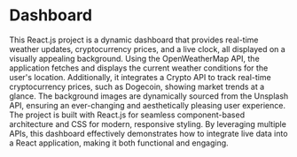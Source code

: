 # Dashboard
 This React.js project is a dynamic dashboard that provides real-time weather updates, cryptocurrency prices, and a live clock, all displayed on a visually appealing background. Using the OpenWeatherMap API, the application fetches and displays the current weather conditions for the user's location. Additionally, it integrates a Crypto API to track real-time cryptocurrency prices, such as Dogecoin, showing market trends at a glance. The background images are dynamically sourced from the Unsplash API, ensuring an ever-changing and aesthetically pleasing user experience. The project is built with React.js for seamless component-based architecture and CSS for modern, responsive styling. By leveraging multiple APIs, this dashboard effectively demonstrates how to integrate live data into a React application, making it both functional and engaging. 
